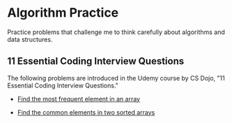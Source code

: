 # Algorithm Practice

Practice problems that challenge me to think carefully about algorithms and data structures.

## 11 Essential Coding Interview Questions

The following problems are introduced in the Udemy course by CS Dojo, "11 Essential Coding Interview Questions."

- [Find the most frequent element in an array](./Find-Most-Frequent-Element-In-Array/README.md)

- [Find the common elements in two sorted arrays](./Common-Elements-In-Two-Sorted-Arrays/README.md)
